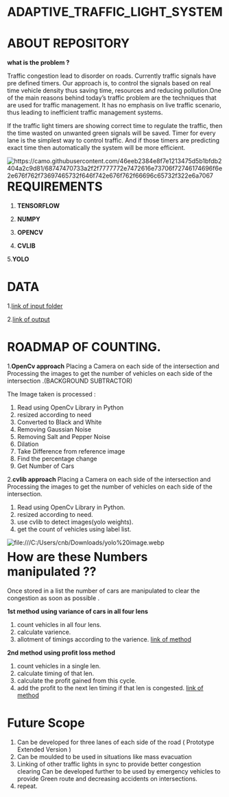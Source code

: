 # ADAPTIVE_TRAFFIC_LIGHT_SYSTEM

# ABOUT REPOSITORY

**what is the problem ?**

Traffic congestion lead to disorder on roads. Currently traffic signals have pre defined timers. Our approach is, to control the signals based on real time vehicle density thus saving time, resources and reducing pollution.One of the main reasons behind today’s traffic problem are the techniques that are used for traffic management. It has no emphasis on live traffic scenario, thus leading to inefficient traffic management systems.

If the traffic light timers are showing correct time to regulate the traffic, then the time wasted on unwanted green signals will be saved. Timer for every lane is the simplest way to control traffic. And if those timers are predicting exact time then automatically the system will be more efficient.


<img src="https://camo.githubusercontent.com/46eeb2384e8f7e1213475d5b1bfdb2404a2c9d81/68747470733a2f2f7777772e7472616e73706f72746174696f6e2e676f762f73697465732f646f742e676f762f66696c65732f322e6a7067"
     alt="https://camo.githubusercontent.com/46eeb2384e8f7e1213475d5b1bfdb2404a2c9d81/68747470733a2f2f7777772e7472616e73706f72746174696f6e2e676f762f73697465732f646f742e676f762f66696c65732f322e6a7067"
     style="float: left; margin-right: 10px;" />

     

# REQUIREMENTS
1. **TENSORFLOW**

2. **NUMPY**

3. **OPENCV**

4. **CVLIB**

5.**YOLO**

# DATA

1.[link of input folder](https://drive.google.com/drive/folders/1YVggbYVgH5hJkDFUYalSHz6rMXNl_SzM)

2.[link of output](https://drive.google.com/drive/folders/143wV-efr9zReXmo1BRLkcYUrFhRU5IyB)

# ROADMAP OF COUNTING.

1.**OpenCv approach**
Placing a Camera on each side of the intersection and Processing the images to get the number of vehicles on each side of the intersection .(BACKGROUND SUBTRACTOR)

The Image taken is processed :
1. Read using OpenCv Library in Python
2. resized according to need
3. Converted to Black and White 
4. Removing Gaussian Noise
5. Removing Salt and Pepper Noise 
6. Dilation
7. Take Difference from reference image 
8. Find the percentage change 
9. Get Number of Cars


2.**cvlib approach**
Placing a Camera on each side of the intersection and Processing the images to get the number of vehicles on each side of the intersection.

1. Read using OpenCv Library in Python.
2. resized according to need.
3. use cvlib to detect images(yolo weights).
4. get the count of vehicles using label list.

<img src="file:///C:/Users/cnb/Downloads/yolo%20image.webp"
     alt="file:///C:/Users/cnb/Downloads/yolo%20image.webp"
     style="float: left; margin-right: 10px;" />

# How are these Numbers manipulated ??

Once stored in a list the number of cars are manipulated to clear the congestion as soon as possible .

**1st method**
**using variance of cars in all four lens**
1. count vehicles in all four lens.
2. calculate varience.
3. allotment of timings according to the varience.
[link of method](https://github.com/vr620/Adaptive_traffic_light_system/blob/master/varience_based.ipynb)

**2nd method**
**using profit loss method**
1. count vehicles in a single len.
2. calculate timing of that len.
3. calculate the profit gained from this cycle.
4. add the profit to the next len timing if that len is congested.
[link of method](https://github.com/vr620/Adaptive_traffic_light_system/blob/master/profit_loss_based_method.ipynb)


# Future Scope
1. Can be developed for three lanes of each side of the road ( Prototype Extended Version )
2. Can be moulded to be used in situations like mass evacuation
3. Linking of other traffic lights in sync to provide better congestion clearing
Can be developed further to be used by emergency vehicles to provide Green route and decreasing accidents on intersections.
5. repeat.




